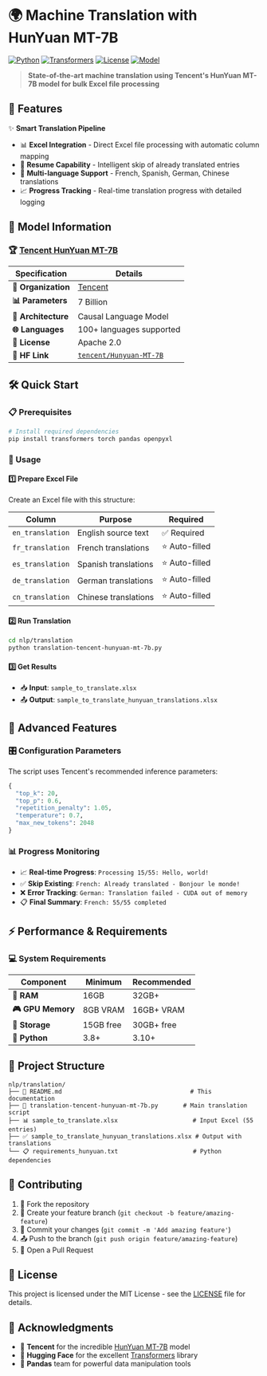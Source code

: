 # 🌍 Machine Translation with HunYuan MT-7B

[![Python](https://img.shields.io/badge/Python-3.8%2B-blue)](https://www.python.org/)
[![Transformers](https://img.shields.io/badge/🤗%20Transformers-4.21%2B-yellow)](https://huggingface.co/transformers/)
[![License](https://img.shields.io/badge/License-MIT-green.svg)](https://opensource.org/licenses/MIT)
[![Model](https://img.shields.io/badge/🤗%20Model-HunYuan%20MT--7B-orange)](https://huggingface.co/tencent/Hunyuan-MT-7B)

> **State-of-the-art machine translation using Tencent's HunYuan MT-7B model for bulk Excel file processing**

## 🚀 Features

✨ **Smart Translation Pipeline**
- 📊 **Excel Integration** - Direct Excel file processing with automatic column mapping
- 🔄 **Resume Capability** - Intelligent skip of already translated entries  
- 🎯 **Multi-language Support** - French, Spanish, German, Chinese translations
- 📈 **Progress Tracking** - Real-time translation progress with detailed logging

## 🤖 Model Information

### 🏆 [Tencent HunYuan MT-7B](https://huggingface.co/tencent/Hunyuan-MT-7B)

| Specification | Details |
|---|---|
| **🏢 Organization** | [Tencent](https://huggingface.co/tencent) |
| **📊 Parameters** | 7 Billion |
| **🎯 Architecture** | Causal Language Model |
| **🌐 Languages** | 100+ languages supported |
| **📝 License** | Apache 2.0 |
| **🔗 HF Link** | [`tencent/Hunyuan-MT-7B`](https://huggingface.co/tencent/Hunyuan-MT-7B) |

## 🛠️ Quick Start

### 📋 Prerequisites

```bash
# Install required dependencies
pip install transformers torch pandas openpyxl
```

### 🚀 Usage

#### 1️⃣ **Prepare Excel File**
Create an Excel file with this structure:

| Column | Purpose | Required |
|---|---|---|
| `en_translation` | English source text | ✅ Required |
| `fr_translation` | French translations | ⭐ Auto-filled |
| `es_translation` | Spanish translations | ⭐ Auto-filled |
| `de_translation` | German translations | ⭐ Auto-filled |
| `cn_translation` | Chinese translations | ⭐ Auto-filled |

#### 2️⃣ **Run Translation**
```bash
cd nlp/translation
python translation-tencent-hunyuan-mt-7b.py
```

#### 3️⃣ **Get Results**
- 📥 **Input**: `sample_to_translate.xlsx`
- 📤 **Output**: `sample_to_translate_hunyuan_translations.xlsx`

## 🔧 Advanced Features

### 🎛️ **Configuration Parameters**
The script uses Tencent's recommended inference parameters:

```python
{
  "top_k": 20,
  "top_p": 0.6,
  "repetition_penalty": 1.05,
  "temperature": 0.7,
  "max_new_tokens": 2048
}
```

### 📊 **Progress Monitoring**
- 📈 **Real-time Progress**: `Processing 15/55: Hello, world!`
- ✅ **Skip Existing**: `French: Already translated - Bonjour le monde!`
- ❌ **Error Tracking**: `German: Translation failed - CUDA out of memory`
- 📋 **Final Summary**: `French: 55/55 completed`

## ⚡ Performance & Requirements

### 💻 **System Requirements**

| Component | Minimum | Recommended |
|---|---|---|
| **🧠 RAM** | 16GB | 32GB+ |
| **🎮 GPU Memory** | 8GB VRAM | 16GB+ VRAM |
| **💾 Storage** | 15GB free | 30GB+ free |
| **🐍 Python** | 3.8+ | 3.10+ |

## 📁 Project Structure

```
nlp/translation/
├── 📖 README.md                                    # This documentation
├── 🐍 translation-tencent-hunyuan-mt-7b.py       # Main translation script
├── 📊 sample_to_translate.xlsx                     # Input Excel (55 entries)
├── ✅ sample_to_translate_hunyuan_translations.xlsx # Output with translations
└── 📋 requirements_hunyuan.txt                     # Python dependencies
```

## 🤝 Contributing

1. 🍴 Fork the repository
2. 🌿 Create your feature branch (`git checkout -b feature/amazing-feature`)
3. 💾 Commit your changes (`git commit -m 'Add amazing feature'`)
4. 📤 Push to the branch (`git push origin feature/amazing-feature`)
5. 🔄 Open a Pull Request

## 📄 License

This project is licensed under the MIT License - see the [LICENSE](LICENSE) file for details.

## 🙏 Acknowledgments

- 🏢 **Tencent** for the incredible [HunYuan MT-7B](https://huggingface.co/tencent/Hunyuan-MT-7B) model
- 🤗 **Hugging Face** for the excellent [Transformers](https://huggingface.co/transformers/) library
- 🐼 **Pandas** team for powerful data manipulation tools